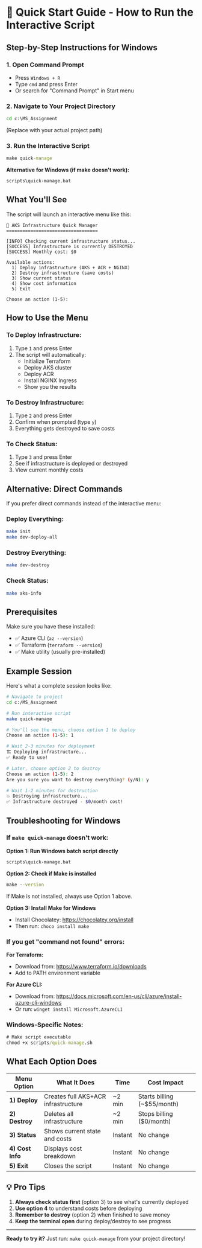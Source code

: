 # 🚀 Quick Start Guide - How to Run the Interactive Script

## Step-by-Step Instructions for Windows

### 1. Open Command Prompt
- Press `Windows + R`
- Type `cmd` and press Enter
- Or search for "Command Prompt" in Start menu

### 2. Navigate to Your Project Directory
```cmd
cd c:\MS_Assignment
```
(Replace with your actual project path)

### 3. Run the Interactive Script
```cmd
make quick-manage
```

**Alternative for Windows (if make doesn't work):**
```cmd
scripts\quick-manage.bat
```

## What You'll See

The script will launch an interactive menu like this:

```
🚀 AKS Infrastructure Quick Manager
==================================

[INFO] Checking current infrastructure status...
[SUCCESS] Infrastructure is currently DESTROYED
[SUCCESS] Monthly cost: $0

Available actions:
  1) Deploy infrastructure (AKS + ACR + NGINX)
  2) Destroy infrastructure (save costs)
  3) Show current status
  4) Show cost information
  5) Exit

Choose an action (1-5):
```

## How to Use the Menu

### To Deploy Infrastructure:
1. Type `1` and press Enter
2. The script will automatically:
   - Initialize Terraform
   - Deploy AKS cluster
   - Deploy ACR
   - Install NGINX Ingress
   - Show you the results

### To Destroy Infrastructure:
1. Type `2` and press Enter
2. Confirm when prompted (type `y`)
3. Everything gets destroyed to save costs

### To Check Status:
1. Type `3` and press Enter
2. See if infrastructure is deployed or destroyed
3. View current monthly costs

## Alternative: Direct Commands

If you prefer direct commands instead of the interactive menu:

### Deploy Everything:
```bash
make init
make dev-deploy-all
```

### Destroy Everything:
```bash
make dev-destroy
```

### Check Status:
```bash
make aks-info
```

## Prerequisites

Make sure you have these installed:
- ✅ Azure CLI (`az --version`)
- ✅ Terraform (`terraform --version`)
- ✅ Make utility (usually pre-installed)

## Example Session

Here's what a complete session looks like:

```bash
# Navigate to project
cd c:/MS_Assignment

# Run interactive script
make quick-manage

# You'll see the menu, choose option 1 to deploy
Choose an action (1-5): 1

# Wait 2-3 minutes for deployment
🏗️ Deploying infrastructure...
✅ Ready to use!

# Later, choose option 2 to destroy
Choose an action (1-5): 2
Are you sure you want to destroy everything? (y/N): y

# Wait 1-2 minutes for destruction
💥 Destroying infrastructure...
✅ Infrastructure destroyed - $0/month cost!
```

## Troubleshooting for Windows

### If `make quick-manage` doesn't work:

**Option 1: Run Windows batch script directly**
```cmd
scripts\quick-manage.bat
```

**Option 2: Check if Make is installed**
```cmd
make --version
```
If Make is not installed, always use Option 1 above.

**Option 3: Install Make for Windows**
- Install Chocolatey: https://chocolatey.org/install
- Then run: `choco install make`

### If you get "command not found" errors:

**For Terraform:**
- Download from: https://www.terraform.io/downloads
- Add to PATH environment variable

**For Azure CLI:**
- Download from: https://docs.microsoft.com/en-us/cli/azure/install-azure-cli-windows
- Or run: `winget install Microsoft.AzureCLI`

### Windows-Specific Notes:
```cmd
# Make script executable
chmod +x scripts/quick-manage.sh
```

## What Each Option Does

| Menu Option | What It Does | Time | Cost Impact |
|-------------|--------------|------|-------------|
| **1) Deploy** | Creates full AKS+ACR infrastructure | ~2 min | Starts billing (~$55/month) |
| **2) Destroy** | Deletes all infrastructure | ~2 min | Stops billing ($0/month) |
| **3) Status** | Shows current state and costs | Instant | No change |
| **4) Cost Info** | Displays cost breakdown | Instant | No change |
| **5) Exit** | Closes the script | Instant | No change |

## 💡 Pro Tips

1. **Always check status first** (option 3) to see what's currently deployed
2. **Use option 4** to understand costs before deploying
3. **Remember to destroy** (option 2) when finished to save money
4. **Keep the terminal open** during deploy/destroy to see progress

---

**Ready to try it?** Just run: `make quick-manage` from your project directory!